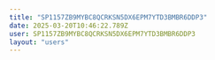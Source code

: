 ```yaml
---
title: "SP1157ZB9MYBC8QCRKSN5DX6EPM7YTD3BMBR6DDP3"
date: 2025-03-20T10:46:22.789Z
user: SP1157ZB9MYBC8QCRKSN5DX6EPM7YTD3BMBR6DDP3
layout: "users"
---
```

    